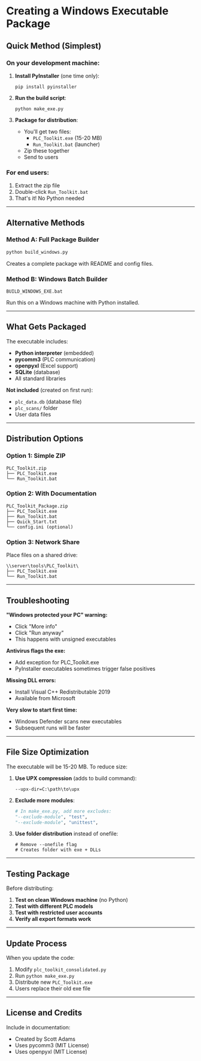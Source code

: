 # Creating a Windows Executable Package

## Quick Method (Simplest)

### On your development machine:

1. **Install PyInstaller** (one time only):
   ```
   pip install pyinstaller
   ```

2. **Run the build script**:
   ```
   python make_exe.py
   ```

3. **Package for distribution**:
   - You'll get two files:
     - `PLC_Toolkit.exe` (15-20 MB)
     - `Run_Toolkit.bat` (launcher)
   - Zip these together
   - Send to users

### For end users:

1. Extract the zip file
2. Double-click `Run_Toolkit.bat`
3. That's it! No Python needed

---

## Alternative Methods

### Method A: Full Package Builder
```bash
python build_windows.py
```
Creates a complete package with README and config files.

### Method B: Windows Batch Builder
```batch
BUILD_WINDOWS_EXE.bat
```
Run this on a Windows machine with Python installed.

---

## What Gets Packaged

The executable includes:
- **Python interpreter** (embedded)
- **pycomm3** (PLC communication)
- **openpyxl** (Excel support)
- **SQLite** (database)
- All standard libraries

**Not included** (created on first run):
- `plc_data.db` (database file)
- `plc_scans/` folder
- User data files

---

## Distribution Options

### Option 1: Simple ZIP
```
PLC_Toolkit.zip
├── PLC_Toolkit.exe
└── Run_Toolkit.bat
```

### Option 2: With Documentation
```
PLC_Toolkit_Package.zip
├── PLC_Toolkit.exe
├── Run_Toolkit.bat
├── Quick_Start.txt
└── config.ini (optional)
```

### Option 3: Network Share
Place files on a shared drive:
```
\\server\tools\PLC_Toolkit\
├── PLC_Toolkit.exe
└── Run_Toolkit.bat
```

---

## Troubleshooting

**"Windows protected your PC" warning:**
- Click "More info"
- Click "Run anyway"
- This happens with unsigned executables

**Antivirus flags the exe:**
- Add exception for PLC_Toolkit.exe
- PyInstaller executables sometimes trigger false positives

**Missing DLL errors:**
- Install Visual C++ Redistributable 2019
- Available from Microsoft

**Very slow to start first time:**
- Windows Defender scans new executables
- Subsequent runs will be faster

---

## File Size Optimization

The executable will be 15-20 MB. To reduce size:

1. **Use UPX compression** (adds to build command):
   ```
   --upx-dir=C:\path\to\upx
   ```

2. **Exclude more modules**:
   ```python
   # In make_exe.py, add more excludes:
   "--exclude-module", "test",
   "--exclude-module", "unittest",
   ```

3. **Use folder distribution** instead of onefile:
   ```
   # Remove --onefile flag
   # Creates folder with exe + DLLs
   ```

---

## Testing Package

Before distributing:

1. **Test on clean Windows machine** (no Python)
2. **Test with different PLC models**
3. **Test with restricted user accounts**
4. **Verify all export formats work**

---

## Update Process

When you update the code:

1. Modify `plc_toolkit_consolidated.py`
2. Run `python make_exe.py`
3. Distribute new `PLC_Toolkit.exe`
4. Users replace their old exe file

---

## License and Credits

Include in documentation:
- Created by Scott Adams
- Uses pycomm3 (MIT License)
- Uses openpyxl (MIT License)
